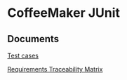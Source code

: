 CoffeeMaker JUnit 
=================================
## Documents

[Test cases](https://github.com/toey10112/coffeemaker/wiki/Test-Cases)

[Requirements Traceability Matrix](https://github.com/toey10112/coffeemaker/wiki/Requirements-Traceability-Matrix)
